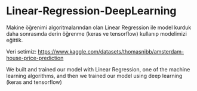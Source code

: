# Linear-Regression-DeepLearning
Makine öğrenimi algoritmalarından olan Linear Regression ile model kurduk daha sonrasında derin öğrenme (keras ve tensorflow) kullanıp modelimizi eğittik. 

Veri setimiz: https://www.kaggle.com/datasets/thomasnibb/amsterdam-house-price-prediction 


We built and trained our model with Linear Regression, one of the machine learning algorithms, 
and then we trained our model using deep learning (keras and tensorflow)
